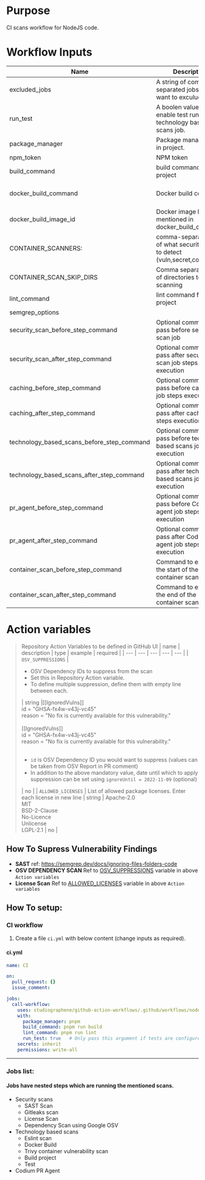 # Purpose

CI scans workflow for NodeJS code.

# Workflow Inputs

| Name                                       | Description                                                                 | Required | Default                          |
| ------------------------------------------ | --------------------------------------------------------------------------- | -------- | -------------------------------- |
| excluded_jobs                              | A string of comma separated jobs that you want to exculude.                 | no       |                                  |
| run_test                              | A boolen value to enable test runs in technology based scans job.                 | yes       |           false                       |
| package_manager                            | Package manager used in project.                                                                      | no       | npm                              |
| npm_token                                  | NPM token                                                                   | no       |                                  |
| build_command                              | build command for the project                                               | no       | `npm run build`                  |
| docker_build_command                       | Docker build command                                                        | no       | `docker build -t local:latest .` |
| docker_build_image_id                      | Docker image ID as mentioned in docker_build_command                        | no       | `local:latest`                   |
| CONTAINER_SCANNERS:                        | comma-separated list of what security issues to detect (vuln,secret,config) | no       | `vuln`                           |
| CONTAINER_SCAN_SKIP_DIRS                   | Comma separated list of directories to skip scanning                        | no       |                                  |
| lint_command                               | lint command for the project                                                | no       | `npm run lint`                   |
| semgrep_options                            |                                                                             | no       |                                  |
| security_scan_before_step_command          | Optional commands to pass before secuirty scan job                          | no       |                                  |
| security_scan_after_step_command           | Optional commands to pass after secuirty scan job steps execution           | no       |                                  |
| caching_before_step_command                | Optional commands to pass before caching job steps execution                | no       |                                  |
| caching_after_step_command                 | Optional commands to pass after caching job steps execution                 | no       |                                  |
| technology_based_scans_before_step_command | Optional commands to pass before techology based scans job steps execution  | no       |                                  |
| technology_based_scans_after_step_command  | Optional commands to pass after techology based scans job steps execution   | no       |                                  |
| pr_agent_before_step_command               | Optional commands to pass before Codium PR agent job steps execution        | no       |                                  |
| pr_agent_after_step_command                | Optional commands to pass after Codium PR agent job steps execution         | no       |                                  |
| container_scan_before_step_command         | Command to execute at the start of the container scan                       | no       |                                  |
| container_scan_after_step_command          | Command to execute at the end of the container scan                         | no       |                                  |

# Action variables

> Repository Action Variables to be defined in GitHub UI
| name | description | type | example | required |
| --- | --- | --- | --- | --- |
| `OSV_SUPPRESSIONS` | <ul><li>OSV Dependency IDs to suppress from the scan</li><li>Set this in Repository Action variable.</li><li>To define multiple suppression, define them with empty line between each.</ul> | string |[[IgnoredVulns]]<br>id = "GHSA-fx4w-v43j-vc45"<br>reason = "No fix is currently available for this vulnerability."<br><br>[[IgnoredVulns]]<br>id = "GHSA-fx4w-v43j-vc45"<br>reason = "No fix is currently available for this vulnerability."<br><br><ul><li>`id` is OSV Dependency ID you would want to suppress (values can be taken from OSV Report in PR comment)</li><li>In addition to the above mandatory value, date until which to apply suppression can be set using `ignoreUntil = 2022-11-09` (optional)</li></ul>| no |
| `ALLOWED_LICENSES` | List of allowed package licenses. Enter each license in new line | string | Apache-2.0<br>MIT<br>BSD-2-Clause<br>No-Licence<br>Unlicense<br>LGPL-2.1 | no |

## How To Supress Vulnerability Findings

- **SAST**
    ref: https://semgrep.dev/docs/ignoring-files-folders-code
- **OSV DEPENDENCY SCAN**
    Ref to [OSV_SUPPRESSIONS](#action_variable_OSV_SUPPRESSIONS) variable in above `Action variables`
- **License Scan**
    Ref to [ALLOWED_LICENSES](#action_variable_ALLOWED_LICENSES) variable in above `Action variables` 

## How To setup:

### CI workflow

1. Create a file `ci.yml` with below content (change inputs as required).

#### ci.yml

```yaml
name: CI

on:
  pull_request: {}
  issue_comment:

jobs:
  call-workflow:
    uses: studiographene/github-action-workflows/.github/workflows/nodejs-ci.yml@master # if you want alternatively pin to tag version version
    with:
      package_manager: pnpm
      build_command: pnpm run build
      lint_command: pnpm run lint
      run_test: true   # Only pass this argument if tests are configured in project.
    secrets: inherit
    permissions: write-all
```

---

### Jobs list:

#### Jobs have nested steps which are running the mentioned scans.

- Security scans
  - SAST Scan
  - Gitleaks scan
  - License Scan
  - Dependency Scan using Google OSV
- Technology based scans
  - Eslint scan
  - Docker Build
  - Trivy container vulnerability scan
  - Build project
  - Test
- Codium PR Agent
